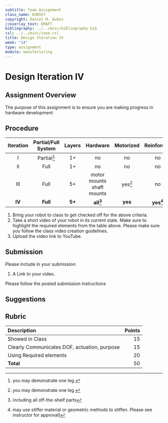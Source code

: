 ```yaml
---
subtitle: Team Assignment
class_name: EGR557
copyright: Daniel M. Aukes
//overlay_text: DRAFT
bibliography: ../../misc/bibliography.bib
csl: ../../misc/ieee.csl
title: Design Iteration IV
week: "14"
type: assignment
module: manufacturing
---
```


# Design Iteration IV

## Assignment Overview

The purpose of this assignment is to ensure you are making progress in hardware development

## Procedure

| Iteration | Partial/Full System | Layers |           Hardware           | Motorized |  Reinforced  |       Data       |
|:---------:|:-------------------:|:------:|:----------------------------:|:---------:|:------------:|:----------------:|
|     I     |    Partial[^f2]     |   1+   |              no              |    no     |      no      |   qualitative    |
|    II     |        Full         |   1+   |              no              |    no     |      no      |   qualitative    |
|    III    |        Full         |   5+   | motor mounts<br>shaft mounts | yes[^f2]  |      no      | **qualitative**  |
|  **IV**   |      **Full**       | **5+** |         **all[^f0]**         |  **yes**  | **yes[^f1]** | **quantitative** |

1. Bring your robot to class to get checked off for the above criteria.
1. Take a short video of your robot in its current state.  Make sure to highlight  the  required elements from the table above.  Please make sure you follow the class video creation guidelines.
1. Upload the video link to YouTube.

## Submission

Please include in your submission:

1. A Link to your video.

Please follow the posted submission instructions

## Suggestions

## Rubric

| Description                                  | Points |
|:---------------------------------------------|-------:|
| Showed in Class                              |     15 |
| Clearly Communicates DOF, actuation, purpose |     15 |
| Using Required elements                      |     20 |
| **Total**                                    |     50 |


<!--
| Checkoff    |        |
| Video(s)    |        |
-->
[^f0]: including all off-the-shelf parts
[^f1]: may use stiffer material or geometric methods to stiffen.  Please see instructor for approval]
[^f2]: you may demonstrate one leg.